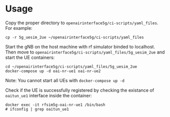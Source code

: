 # Usage

Copy the proper directory to `openairinterface5g/ci-scripts/yaml_files`. For example: 

```
cp -r 5g_uesim_2ue ~/openairinterface5g/ci-scripts/yaml_files
```

Start the gNB on the host machine with rf simulator binded to localhost. Then move to `openairinterface5g/ci-scripts/yaml_files/5g_uesim_2ue` and start the UE containers:

```
cd ~/openairinterface5g/ci-scripts/yaml_files/5g_uesim_2ue
docker-compose up -d oai-nr-ue1 oai-nr-ue2
```

Note: You cannot start all UEs with `docker-compose up -d`

Check if the UE is successfully registered by checking the existance of `oaitun_ue1` interface inside the container:

```
docker exec -it rfsim5g-oai-nr-ue1 /bin/bash
# ifconfig | grep oaitun_ue1
```